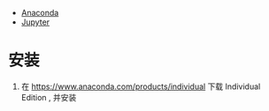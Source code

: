 - [Anaconda](https://www.anaconda.com/)
- [Jupyter](https://jupyter.org/)

# 安装

1. 在 https://www.anaconda.com/products/individual 下载 Individual Edition , 并安装

